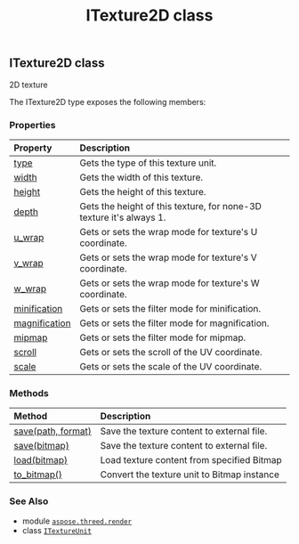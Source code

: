 ﻿---
title: ITexture2D class
second_title: Aspose.3D for Python via .NET API References
description: 
type: docs
weight: 160
url: /python-net/aspose.threed.render/itexture2d/
is_root: false
---

## ITexture2D class

2D texture



The ITexture2D type exposes the following members:

### Properties
| Property | Description |
| :- | :- |
| [type](/3d/python-net/aspose.threed.render/itexture2d/type) | Gets the type of this texture unit. |
| [width](/3d/python-net/aspose.threed.render/itexture2d/width) | Gets the width of this texture. |
| [height](/3d/python-net/aspose.threed.render/itexture2d/height) | Gets the height of this texture. |
| [depth](/3d/python-net/aspose.threed.render/itexture2d/depth) | Gets the height of this texture, for none-3D texture it's always 1. |
| [u_wrap](/3d/python-net/aspose.threed.render/itexture2d/u_wrap) | Gets or sets the wrap mode for texture's U coordinate. |
| [v_wrap](/3d/python-net/aspose.threed.render/itexture2d/v_wrap) | Gets or sets the wrap mode for texture's V coordinate. |
| [w_wrap](/3d/python-net/aspose.threed.render/itexture2d/w_wrap) | Gets or sets the wrap mode for texture's W coordinate. |
| [minification](/3d/python-net/aspose.threed.render/itexture2d/minification) | Gets or sets the filter mode for minification. |
| [magnification](/3d/python-net/aspose.threed.render/itexture2d/magnification) | Gets or sets the filter mode for magnification. |
| [mipmap](/3d/python-net/aspose.threed.render/itexture2d/mipmap) | Gets or sets the filter mode for mipmap. |
| [scroll](/3d/python-net/aspose.threed.render/itexture2d/scroll) | Gets or sets the scroll of the UV coordinate. |
| [scale](/3d/python-net/aspose.threed.render/itexture2d/scale) | Gets or sets the scale of the UV coordinate. |


### Methods
| Method | Description |
| :- | :- |
| [save(path, format)](/3d/python-net/aspose.threed.render/itexture2d/save/#str-aspose.pydrawing.imaging.ImageFormat) | Save the texture content to external file. |
| [save(bitmap)](/3d/python-net/aspose.threed.render/itexture2d/save/#aspose.pydrawing.Bitmap) | Save the texture content to external file. |
| [load(bitmap)](/3d/python-net/aspose.threed.render/itexture2d/load/#TextureData) | Load texture content from specified Bitmap |
| [to_bitmap()](/3d/python-net/aspose.threed.render/itexture2d/to_bitmap/#) | Convert the texture unit to Bitmap instance |



### See Also
* module [`aspose.threed.render`](..)
* class [`ITextureUnit`](/3d/python-net/aspose.threed.render/itextureunit)
